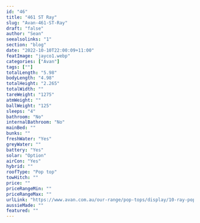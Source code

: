 ```yaml
---
id: "46"
title: "461 ST Ray"
slug: "Avan-461-ST-Ray"
draft: "false"
author: "Sean"
seealsolinks: "1"
section: "blog"
date: "2022-10-10T22:00:09+11:00"
featImage: "jayco1.webp"
categories: ["Avan"]
tags: [""]
totalLength: "5.98"
bodyLength: "4.98"
totalHeight: "2.265"
totalWidth: ""
tareWeight: "1275"
atmWeight: ""
ballWeight: "125"
sleeps: "4"
bathroom: "No"
internalBathroom: "No"
mainBed: ""
bunks: ""
freshWater: "Yes"
greyWater: ""
battery: "Yes"
solar: "Option"
airCon: "Yes"
hybrid: ""
roofType: "Pop top"
towHitch: ""
price: ""
priceRangeMin: ""
priceRangeMax: ""
urlLink: "https://www.avan.com.au/our-range/pop-tops/display/10-ray-pop-top"
aussieMade: ""
featured: ""
---
```

